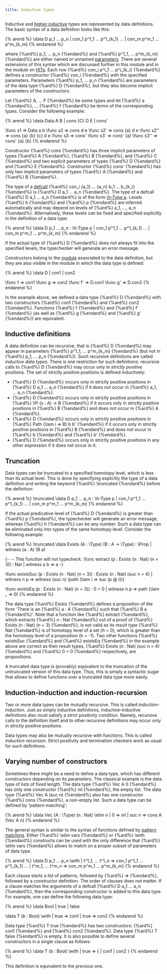 ```yaml
---
title: Inductive types
---
```


Inductive and [higher inductive](hits) types are represented by data definitions.
The basic syntax of a data definition looks like this:

{% arend %}
\data D p_1 ... p_n
  | con_1 p^1_1 ... p^1_{k_1}
  ...
  | con_m p^m_1 ... p^m_{k_m}
{% endarend %}

where {%ard%} p_1, ... p_n {%endard%} and {%ard%} p^1_1, ... p^m_{k_m} {%endard%} are either named or unnamed [parameters](parameters).
There are several extensions of this syntax which are discussed further in this module and in the module on [HITs](hits).
Each row {%ard%} con_i p^i_1 ... p^i_{k_i} {%endard%} defines a constructor {%ard%} con_i {%endard%} with the specified parameters.
Parameters {%ard%} p_1, ... p_n {%endard%} are parameters of the data type {%ard%} D {%endard%}, but they also become implicit parameters of
the constructors.

Let {%ard%} A, ... F {%endard%} be some types and let {%ard%} a {%endard%}, ... {%ard%} f {%endard%} be terms of the corresponding types.
Consider the following example:

{% arend %}
\data Data A B
  | cons {C} D E
  | cons'

\func s1 => Data a b
\func s2 => cons d e
\func s2' => cons {a} d e
\func s2'' => cons {a} {b} {c} d e
\func s3 => cons'
\func s3' => cons' {a}
\func s3'' => cons' {a} {b}
{% endarend %}

Constructor {%ard%} cons {%endard%} has three implicit parameters of types {%ard%} A {%endard%}, {%ard%} B {%endard%}, and {%ard%} C {%endard%} and two explicit parameters of types {%ard%} D {%endard%} and {%ard%} E {%endard%}.
Constructor {%ard%} cons' {%endard%} has only two implicit parameters of types {%ard%} A {%endard%} and {%ard%} B {%endard%}.

The type of a [defcall](../expressions#defcalls) {%ard%} con_i {a_1} ... {a_n} b_1 ... b_{k_i} {%endard%} is {%ard%} D a_1 ... a_n {%endard%}.
The type of a defcall {%ard%} D a_1 ... a_n {%endard%} is of the form [\h-Type p](../expressions/universes).
Levels {%ard%} h {%endard%} and {%ard%} p {%endard%} are inferred automatically and may depend on levels of {%ard%} a_1, ..., a_n {%endard%}.
Alternatively, these levels can be fixed and specified explicitly in the definition of a data type:

{% arend %}
\data D p_1 ... p_n : \h-Type p
  | con_1 p^1_1 ... p^1_{k_1}
  ...
  | con_m p^m_1 ... p^m_{k_m}
{% endarend %}

If the actual type of {%ard%} D {%endard%} does not always fit into the specified levels, the typechecker will generate an error message.

Constructors belong to the [module](modules) associated to the data definition, but they are also visible in the module in which the data type is defined:

{% arend %}
\data D | con1 | con2

\func f => con1
\func g => con2
\func f' => D.con1
\func g' => D.con2
{% endarend %}

In the example above, we defined a data type {%ard%} D {%endard%} with two constructors {%ard%} con1 {%endard%} and {%ard%} con2 {%endard%}.
Functions {%ard%} f {%endard%} and {%ard%} f' {%endard%} (as well as {%ard%} g {%endard%} and {%ard%} g' {%endard%}) are equivalent.

## Inductive definitions

A data definition can be recursive, that is {%ard%} D {%endard%} may appear in parameters {%ard%} p^1\_1, ... p^m_{k_m} {%endard%} (but not in {%ard%} p_1, ... p_n {%endard%}).
Such recursive definitions are called _inductive data types_.
There is one restriction for such definitions: recursive calls to {%ard%} D {%endard%} may occur only in _strictly positive_ positions.
The set of strictly positive positions is defined inductively:

* {%ard%} D {%endard%} occurs only in strictly positive positions in {%ard%} D a_1 ... a_n {%endard%} if it does not occur in {%ard%} a_1, ... a_n {%endard%}.
* {%ard%} D {%endard%} occurs only in strictly positive positions in {%ard%} \Pi (x : A) -> B {%endard%} if it occurs only in strictly positive positions in {%ard%} B {%endard%} and does not occur in {%ard%} A {%endard%}.
* {%ard%} D {%endard%} occurs only in strictly positive positions in {%ard%} Path (\lam i => B) b b' {%endard%} if it occurs only in strictly positive positions in {%ard%} B {%endard%} and does not occur in {%ard%} b {%endard%} and {%ard%} b' {%endard%}.
* {%ard%} D {%endard%} occurs only in strictly positive positions in any other expression if it does not occur in it.

## Truncation

Data types can be truncated to a specified homotopy level, which is less than its actual level.
This is done by specifying explicitly the type of a data definition and writing the keyword {%ard%} \truncated {%endard%} before the definition:

{% arend %}
\truncated \data D p_1 ... p_n : \h-Type p
  | con_1 p^1_1 ... p^1_{k_1}
  ...
  | con_m p^m_1 ... p^m_{k_m}
{% endarend %}

If the actual predicative level of {%ard%} D {%endard%} is greater than {%ard%} p {%endard%}, the typechecker will generate an error message, whereas {%ard%} h {%endard%} can be any number.
Such a data type can be eliminated only into types of the same homotopy level.
Consider the following example:

{% arend %}
\truncated \data Exists (A : \Type) (B : A -> \Type) : \Prop
  | witness (a : A) (B a)

{-
-- This function will not typecheck.
\func extract (p : Exists (n : Nat) (n = 3)) : Nat
  | witness a b => a
-}

\func existsSuc (p : Exists (n : Nat) (n = 3)) : Exists (n : Nat) (suc n = 4)
  | witness n p => witness (suc n) (path (\lam i => suc (p @ i)))


\func existsEq (p : Exists (n : Nat) (n = 3)) : 0 = 0
  | witness n p => path (\lam _ => 0)
{% endarend %}

The data type {%ard%} Exists {%endard%} defines a proposition of the form 'There is an {%ard%} a : A {%endard%} such that {%ard%} B a {%endard%}'.
Note that a function like {%ard%} extract {%endard%}, which extracts {%ard%} n : Nat {%endard%} out of a proof of {%ard%} Exists (n : Nat) (n = 3) {%endard%},
is not valid as its result type {%ard%} Nat {%endard%} is of homotopy level of a set (h = 0), which is greater than the homotopy level of a proposition (h = -1).
Two other functions {%ard%} existsSuc {%endard%} and {%ard%} existsEq {%endard%} in the example above are correct as 
their result types, {%ard%} Exists (n : Nat) (suc n = 4) {%endard%} and {%ard%} 0 = 0 {%endard%} respectively, are propositions.

A truncated data type is (provably) equivalent to the truncation of the untruncated version of this data type.
Thus, this is simply a syntactic sugar that allows to define functions over a truncated data type more easily.

## Induction-induction and induction-recursion

Two or more data types can be mutually recursive.
This is called _induction-induction_.
Just as simply inductive definitions, inductive-inductive definitions also must satisfy a strict positivity condition.
Namely, recursive calls to the definition itself and to other recursive definitions may occur only in strictly positive
positions.

Data types may also be mutually recursive with functions.
This is called _induction-recursion_.
Strict positivity and termination checkers work as usual for such definitions.

## Varying number of constructors

Sometimes there might be a need to define a data type, which has different constructors depending on its parameters.
The classical example is the data type of lists of fixed length.
The data type {%ard%} Vec A 0 {%endard%} has only one constructor {%ard%} nil {%endard%}, the empty list.
The data type {%ard%} Vec A (suc n) {%endard%} also has one constructor {%ard%} cons {%endard%}, a non-empty list.
Such a data type can be defined by 'pattern matching':

{% arend %}
\data Vec (A : \Type) (n : Nat) \elim n
  | 0 => nil
  | suc n => cons A (Vec A n)
{% endarend %}

The general syntax is similar to the syntax of functions defined by [pattern matching](functions#pattern-matching).
Either {%ard%} \elim vars {%endard%} or {%ard%} \with {%endard%} constructs can be used with the only difference that 
{%ard%} \elim vars {%endard%} allows to match on a proper subset of parameters of data type.

{% arend %}
\data D p_1 ... p_n \with
  | t^1_1, ... t^1_n => con_1 p^1_1 ... p^1_{k_1}
  ...
  | t^m_1, ... t^m_n => con_m p^m_1 ... p^m_{k_m}
{% endarend %}

Each clause starts a list of patterns, followed by {%ard%} => {%endard%}, followed by a constructor definition.
The order of clauses does not matter.
If a clause matches the arguments of a defcall {%ard%} D a_1 ... a_n {%endard%}, then the corresponding constructor is added to this data type.
For example, one can define the following data type:

{% arend %}
\data Bool | true | false

\data T (b : Bool) \with
  | true => con1
  | true => con2
{% endarend %}

Data type {%ard%} T true {%endard%} has two constructors: {%ard%} con1 {%endard%} and {%ard%} con2 {%endard%}.
Data type {%ard%} T false {%endard%} is empty.
It is also possible to define several constructors in a single clause as follows:

{% arend %}
\data T (b : Bool) \with
  | true => {
    | con1
    | con2
  }
{% endarend %}

This definition is equivalent to the previous one.

